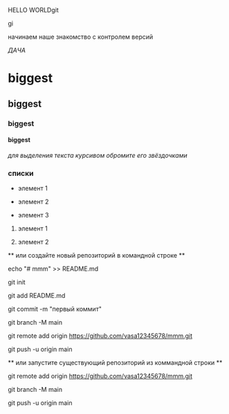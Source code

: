 HELLO WORLDgit 

gi

начинаем наше знакомство с контролем версий

*ДАЧА*

# biggest 

## biggest

### biggest

#### biggest

*для выделения текста курсивом обромите его звёздочками*

### списки

* элемент 1

* элемент 2

* элемент 3


1. элемент 1

2. элемент 2

** или создайте новый репозиторий в командной строке **

echo "# mmm" >> README.md

git init

git add README.md

git commit -m "первый коммит"

git branch -M main

git remote add origin https://github.com/vasa12345678/mmm.git

git push -u origin main

** или запустите существующий репозиторий из коммандной строки **

git remote add origin https://github.com/vasa12345678/mmm.git

git branch -M main

git push -u origin main

